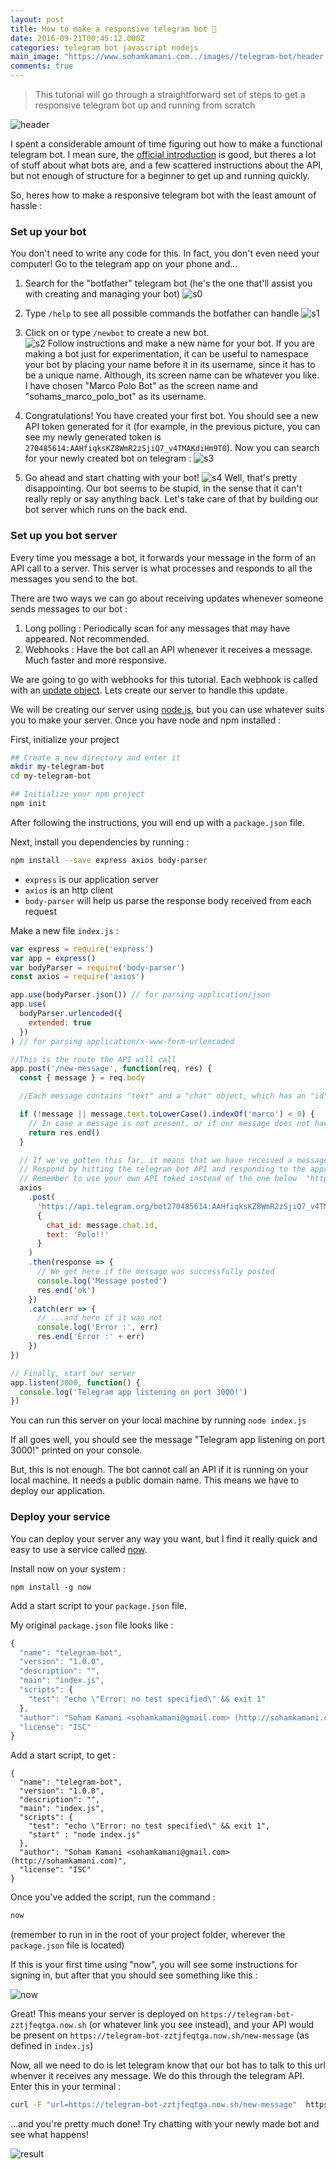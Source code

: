 ```yaml
---
layout: post
title: How to make a responsive telegram bot 🔩
date: 2016-09-21T00:45:12.000Z
categories: telegram bot javascript nodejs
main_image: "https://www.sohamkamani.com../images//telegram-bot/header.png"
comments: true
---
```


> This tutorial will go through a straightforward set of steps to get a responsive telegram bot up and running from scratch

![header](../images//telegram-bot/header.png)

I spent a considerable amount of time figuring out how to make a functional telegram bot. I mean sure, the [official introduction](https://core.telegram.org/bots) is good, but theres a lot of stuff about what bots are, and a few scattered instructions about the API, but not enough of structure for a beginner to get up and running quickly.

So, heres how to make a responsive telegram bot with the least amount of hassle :

<!-- more -->

### Set up your bot

You don't need to write any code for this. In fact, you don't even need your computer! Go to the telegram app on your phone and...

1.  Search for the "botfather" telegram bot (he's the one that'll assist you with creating and managing your bot)
    ![s0](../images//telegram-bot/sc-0.png)

2.  Type `/help` to see all possible commands the botfather can handle
    ![s1](../images//telegram-bot/sc-1.png)

3.  Click on or type `/newbot` to create a new bot.  
    ![s2](../images//telegram-bot/sc-2.png)
    Follow instructions and make a new name for your bot. If you are making a bot just for experimentation, it can be useful to namespace your bot by placing your name before it in its username, since it has to be a unique name. Although, its screen name can be whatever you like.  
    I have chosen "Marco Polo Bot" as the screen name and "sohams_marco_polo_bot" as its username.

4.  Congratulations! You have created your first bot. You should see a new API token generated for it (for example, in the previous picture, you can see my newly generated token is `270485614:AAHfiqksKZ8WmR2zSjiQ7_v4TMAKdiHm9T0`). Now you can search for your newly created bot on telegram :
    ![s3](../images//telegram-bot/sc-3.png)

5.  Go ahead and start chatting with your bot!
    ![s4](../images//telegram-bot/sc-4.png)
    Well, that's pretty disappointing. Our bot seems to be stupid, in the sense that it can't really reply or say anything back. Let's take care of that by building our bot server which runs on the back end.

### Set up you bot server

Every time you message a bot, it forwards your message in the form of an API call to a server. This server is what processes and responds to all the messages you send to the bot.

There are two ways we can go about receiving updates whenever someone sends messages to our bot :

1.  Long polling : Periodically scan for any messages that may have appeared. Not recommended.
2.  Webhooks : Have the bot call an API whenever it receives a message. Much faster and more responsive.

We are going to go with webhooks for this tutorial. Each webhook is called with an [update object](https://core.telegram.org/bots/api#update). Lets create our server to handle this update.

We will be creating our server using [node.js](https://nodejs.org/en/), but you can use whatever suits you to make your server. Once you have node and npm installed :

First, initialize your project

```sh
## Create a new directory and enter it
mkdir my-telegram-bot
cd my-telegram-bot

## Initialize your npm project
npm init
```

After following the instructions, you will end up with a `package.json` file.

Next, install you dependencies by running :

```sh
npm install --save express axios body-parser
```

- `express` is our application server
- `axios` is an http client
- `body-parser` will help us parse the response body received from each request

Make a new file `index.js` :

```js
var express = require('express')
var app = express()
var bodyParser = require('body-parser')
const axios = require('axios')

app.use(bodyParser.json()) // for parsing application/json
app.use(
  bodyParser.urlencoded({
    extended: true
  })
) // for parsing application/x-www-form-urlencoded

//This is the route the API will call
app.post('/new-message', function(req, res) {
  const { message } = req.body

  //Each message contains "text" and a "chat" object, which has an "id" which is the chat id

  if (!message || message.text.toLowerCase().indexOf('marco') < 0) {
    // In case a message is not present, or if our message does not have the word marco in it, do nothing and return an empty response
    return res.end()
  }

  // If we've gotten this far, it means that we have received a message containing the word "marco".
  // Respond by hitting the telegram bot API and responding to the approprite chat_id with the word "Polo!!"
  // Remember to use your own API toked instead of the one below  "https://api.telegram.org/bot<your_api_token>/sendMessage"
  axios
    .post(
      'https://api.telegram.org/bot270485614:AAHfiqksKZ8WmR2zSjiQ7_v4TMAKdiHm9T0/sendMessage',
      {
        chat_id: message.chat.id,
        text: 'Polo!!'
      }
    )
    .then(response => {
      // We get here if the message was successfully posted
      console.log('Message posted')
      res.end('ok')
    })
    .catch(err => {
      // ...and here if it was not
      console.log('Error :', err)
      res.end('Error :' + err)
    })
})

// Finally, start our server
app.listen(3000, function() {
  console.log('Telegram app listening on port 3000!')
})
```

You can run this server on your local machine by running `node index.js`

If all goes well, you should see the message "Telegram app listening on port 3000!" printed on your console.

But, this is not enough. The bot cannot call an API if it is running on your local machine. It needs a public domain name. This means we have to deploy our application.

### Deploy your service

You can deploy your server any way you want, but I find it really quick and easy to use a service called [now](https://zeit.co/now).

Install now on your system :

```
npm install -g now
```

Add a start script to your `package.json` file.

My original `package.json` file looks like :

```js
{
  "name": "telegram-bot",
  "version": "1.0.0",
  "description": "",
  "main": "index.js",
  "scripts": {
    "test": "echo \"Error: no test specified\" && exit 1"
  },
  "author": "Soham Kamani <sohamkamani@gmail.com> (http://sohamkamani.com)",
  "license": "ISC"
}
```

Add a start script, to get :

```
{
  "name": "telegram-bot",
  "version": "1.0.0",
  "description": "",
  "main": "index.js",
  "scripts": {
    "test": "echo \"Error: no test specified\" && exit 1",
    "start" : "node index.js"
  },
  "author": "Soham Kamani <sohamkamani@gmail.com> (http://sohamkamani.com)",
  "license": "ISC"
}
```

Once you've added the script, run the command :

```sh
now
```

(remember to run in in the root of your project folder, wherever the `package.json` file is located)

If this is your first time using "now", you will see some instructions for signing in, but after that you should see something like this :

![now](../images//telegram-bot/now-dep.png)

Great! This means your server is deployed on `https://telegram-bot-zztjfeqtga.now.sh` (or whatever link you see instead), and your API would be present on `https://telegram-bot-zztjfeqtga.now.sh/new-message` (as defined in `index.js`)

Now, all we need to do is let telegram know that our bot has to talk to this url whenver it receives any message. We do this through the telegram API. Enter this in your terminal :

```sh
curl -F "url=https://telegram-bot-zztjfeqtga.now.sh/new-message"  https://api.telegram.org/bot<your_api_token>/setWebhook
```

...and you're pretty much done! Try chatting with your newly made bot and see what happens!

![result](../images//telegram-bot/result.jpg)
